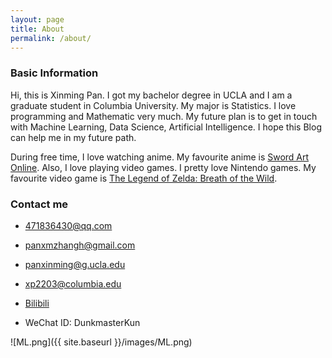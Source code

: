 ```yaml
---
layout: page
title: About
permalink: /about/
---
```


### Basic Information

Hi, this is Xinming Pan. I got my bachelor degree in UCLA and I am a graduate student in Columbia University. My major is Statistics. I love programming and Mathematic very much. My future plan is to get in touch with Machine Learning, Data Science, Artificial Intelligence. I hope this Blog can help me in my future path.

During free time, I love watching anime. My favourite anime is [Sword Art Online](https://en.wikipedia.org/wiki/Sword_Art_Online). Also, I love playing video games. I pretty love Nintendo games. My favourite video game is [The Legend of Zelda: Breath of the Wild](https://en.wikipedia.org/wiki/The_Legend_of_Zelda:_Breath_of_the_Wild).

### Contact me

- [471836430@qq.com](mailto:471836430@qq.com)

- [panxmzhangh@gmail.com](mailto:panxmzhangh@gmail.com)

- [panxinming@g.ucla.edu](mailto:panxinming@g.ucla.edu)

- [xp2203@columbia.edu](mailto:xp2203@columbia.edu)

- [Bilibili](https://space.bilibili.com/333145755?spm_id_from=333.1007.0.0)

- WeChat ID:  DunkmasterKun



![ML.png]({{ site.baseurl }}/images/ML.png)

